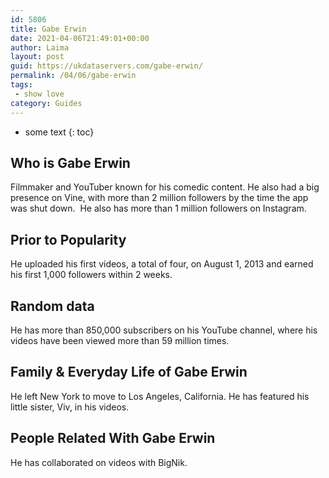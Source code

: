 ```yaml
---
id: 5806
title: Gabe Erwin
date: 2021-04-06T21:49:01+00:00
author: Laima
layout: post
guid: https://ukdataservers.com/gabe-erwin/
permalink: /04/06/gabe-erwin
tags:
 - show love
category: Guides
---
```


* some text
{: toc}


## Who is Gabe Erwin
                  
                  
                  
Filmmaker and YouTuber known for his comedic content. He also had a big presence on Vine, with more than 2 million followers by the time the app was shut down.  He also has more than 1 million followers on Instagram.
                  
              
            
              
            
                
                
                
## Prior to Popularity
                  
                  
                  
He uploaded his first videos, a total of four, on August 1, 2013 and earned his first 1,000 followers within 2 weeks.
                  
              
            
              
            
                
                
                
## Random data
                  
                  
                  
He has more than 850,000 subscribers on his YouTube channel, where his videos have been viewed more than 59 million times.
                  
              
            
              
            
                
                
                
## Family & Everyday Life of Gabe Erwin
                  
                  
                  
He left New York to move to Los Angeles, California. He has featured his little sister, Viv, in his videos.
                  
              
            
              
            
                
                
                
## People Related With Gabe Erwin
                  
                  
                  
He has collaborated on videos with BigNik.
                  
              
            
              
            
                
              
            
              
              
            
            
              
            
          
          
          